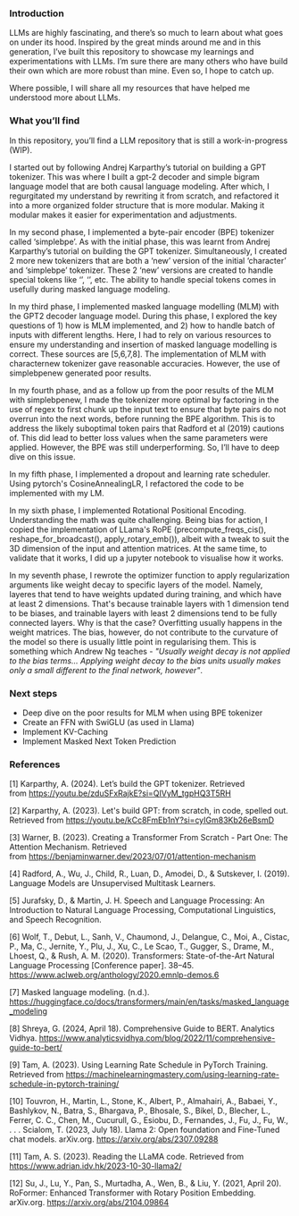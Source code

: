 ### Introduction

LLMs are highly fascinating, and there’s so much to learn about what goes on under its hood. Inspired by the great minds around me and in this generation, I’ve built this repository to showcase my learnings and experimentations with LLMs. I’m sure there are many others who have build their own which are more robust than mine. Even so, I hope to catch up.

Where possible, I will share all my resources that have helped me understood more about LLMs.

### What you’ll find

In this repository, you’ll find a LLM repository that is still a work-in-progress (WIP). 

I started out by following Andrej Karparthy’s tutorial on building a GPT tokenizer. This was where I built a gpt-2 decoder and simple bigram language model that are both causal language modeling. After which, I regurgitated my understand by rewriting it from scratch, and refactored it into a more organized folder structure that is more modular. Making it modular makes it easier for experimentation and adjustments.

In my second phase, I implemented a byte-pair encoder (BPE) tokenizer called ‘simplebpe’. As with the initial phase, this was learnt from Andrej Karparthy’s tutorial on building the GPT tokenizer. Simultaneously, I created 2 more new tokenizers that are both a ‘new’ version of the initial ‘character’ and ‘simplebpe’ tokenizer. These 2 ‘new’ versions are created to handle special tokens like ‘<pad>’, ‘<mask>’, etc. The ability to handle special tokens comes in usefully during masked language modeling. 

In my third phase, I implemented masked language modelling (MLM) with the GPT2 decoder language model. During this phase, I explored the key questions of 1) how is MLM implemented, and 2) how to handle batch of inputs with different lengths. Here, I had to rely on various resources to ensure my understanding and insertion of masked language modelling is correct. These sources are [5,6,7,8]. The implementation of MLM with characternew tokenizer gave reasonable accuracies. However, the use of simplebpenew generated poor results.

In my fourth phase, and as a follow up from the poor results of the MLM with simplebpenew, I made the tokenizer more optimal by factoring in the use of regex to first chunk up the input text to ensure that byte pairs do not overrun into the next words, before running the BPE algorithm. This is to address the likely suboptimal token pairs that Radford et al (2019) cautions of. This did lead to better loss values when the same parameters were applied. However, the BPE was still underperforming. So, I’ll have to deep dive on this issue.

In my fifth phase, I implemented a dropout and learning rate scheduler. Using pytorch's CosineAnnealingLR, I refactored the code to be implemented with my LM.

In my sixth phase, I implemented Rotational Positional Encoding. Understanding the math was quite challenging. Being bias for action, I copied the implementation of LLama's RoPE (precompute_freqs_cis(), reshape_for_broadcast(), apply_rotary_emb()), albeit with a tweak to suit the 3D dimension of the input and attention matrices. At the same time, to validate that it works, I did up a jupyter notebook to visualise how it works. 

In my seventh phase, I rewrote the optimizer function to apply regularization arguments like weight decay to specific layers of the model. Namely, layeres that tend to have weights updated during training, and which have at least 2 dimensions. That's because trainable layers with 1 dimension tend to be biases, and trainable layers with least 2 dimensions tend to be fully connected layers. Why is that the case? Overfitting usually happens in the weight matrices. The bias, however, do not contribute to the curvature of the model so there is usually little point in regularising them. This is something which Andrew Ng teaches - _"Usually weight decay is not applied to the bias terms... Applying weight decay to the bias units usually makes only a small different to the final network, however"_.

### Next steps

- Deep dive on the poor results for MLM when using BPE tokenizer
- Create an FFN with SwiGLU (as used in Llama)
- Implement KV-Caching
- Implement Masked Next Token Prediction

### **References**

[1] Karparthy, A. (2024). Let’s build the GPT tokenizer. Retrieved from https://youtu.be/zduSFxRajkE?si=QIVyM_tgpHQ3T5RH

[2] Karparthy, A. (2023). Let's build GPT: from scratch, in code, spelled out. Retrieved from https://youtu.be/kCc8FmEb1nY?si=cyIGm83Kb26eBsmD

[3] Warner, B. (2023). Creating a Transformer From Scratch - Part One: The Attention Mechanism. Retrieved from https://benjaminwarner.dev/2023/07/01/attention-mechanism

[4] Radford, A., Wu, J., Child, R., Luan, D., Amodei, D., & Sutskever, I. (2019). Language Models are Unsupervised Multitask Learners.

[5] Jurafsky, D., & Martin, J. H. Speech and Language Processing: An Introduction to Natural Language Processing, Computational Linguistics, and Speech Recognition.

[6] Wolf, T., Debut, L., Sanh, V., Chaumond, J., Delangue, C., Moi, A., Cistac, P., Ma, C., Jernite, Y., Plu, J., Xu, C., Le Scao, T., Gugger, S., Drame, M., Lhoest, Q., & Rush, A. M. (2020). Transformers: State-of-the-Art Natural Language Processing [Conference paper]. 38–45. https://www.aclweb.org/anthology/2020.emnlp-demos.6

[7] Masked language modeling. (n.d.). https://huggingface.co/docs/transformers/main/en/tasks/masked_language_modeling

[8] Shreya, G. (2024, April 18). Comprehensive Guide to BERT. Analytics Vidhya. https://www.analyticsvidhya.com/blog/2022/11/comprehensive-guide-to-bert/

[9] Tam, A. (2023). Using Learning Rate Schedule in PyTorch Training. Retrieved from https://machinelearningmastery.com/using-learning-rate-schedule-in-pytorch-training/

[10] Touvron, H., Martin, L., Stone, K., Albert, P., Almahairi, A., Babaei, Y., Bashlykov, N., Batra, S., Bhargava, P., Bhosale, S., Bikel, D., Blecher, L., Ferrer, C. C., Chen, M., Cucurull, G., Esiobu, D., Fernandes, J., Fu, J., Fu, W., . . . Scialom, T. (2023, July 18). Llama 2: Open foundation and Fine-Tuned chat models. arXiv.org. https://arxiv.org/abs/2307.09288

[11] Tam, A. S. (2023). Reading the LLaMA code. Retrieved from https://www.adrian.idv.hk/2023-10-30-llama2/

[12] Su, J., Lu, Y., Pan, S., Murtadha, A., Wen, B., & Liu, Y. (2021, April 20). RoFormer: Enhanced Transformer with Rotary Position Embedding. arXiv.org. https://arxiv.org/abs/2104.09864